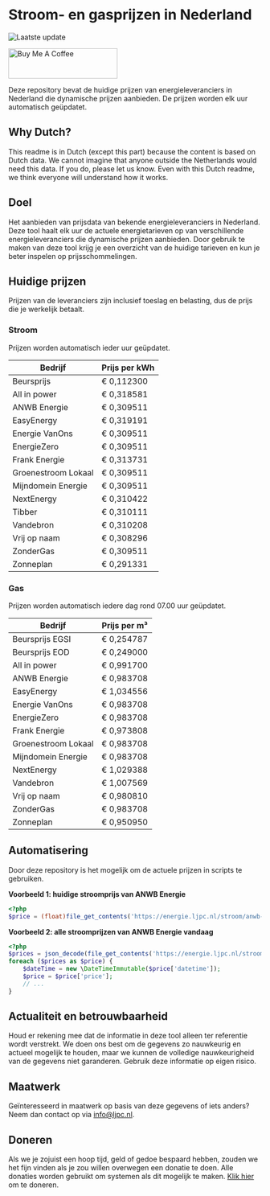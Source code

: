 # Stroom- en gasprijzen in Nederland

![Laatste update](https://img.shields.io/badge/laatste%20update-2023--06--07%2021%3A00%20CET-brightgreen)

<a href="https://www.buymeacoffee.com/Lars-" target="_blank"><img src="https://cdn.buymeacoffee.com/buttons/v2/default-orange.png" alt="Buy Me A Coffee" height="60" style="height: 60px !important;width: 217px !important;" ></a>

Deze repository bevat de huidige prijzen van energieleveranciers in Nederland die dynamische prijzen aanbieden. De prijzen worden elk uur automatisch geüpdatet.

## Why Dutch?

This readme is in Dutch (except this part) because the content is based on Dutch data. We cannot imagine that anyone outside the Netherlands would need this data. If you do, please let us know. Even with this Dutch readme, we think
everyone will understand how it works.

## Doel

Het aanbieden van prijsdata van bekende energieleveranciers in Nederland. Deze tool haalt elk uur de actuele energietarieven op van verschillende energieleveranciers die dynamische prijzen aanbieden. Door gebruik te maken van deze tool
krijg je een overzicht van de huidige tarieven en kun je beter inspelen op prijsschommelingen.

## Huidige prijzen

Prijzen van de leveranciers zijn inclusief toeslag en belasting, dus de prijs die je werkelijk betaalt.

### Stroom

Prijzen worden automatisch ieder uur geüpdatet.

 Bedrijf | Prijs per kWh 
---------|---------------
Beursprijs | € 0,112300
All in power | € 0,318581
ANWB Energie | € 0,309511
EasyEnergy | € 0,319191
Energie VanOns | € 0,309511
EnergieZero | € 0,309511
Frank Energie | € 0,313731
Groenestroom Lokaal | € 0,309511
Mijndomein Energie | € 0,309511
NextEnergy | € 0,310422
Tibber | € 0,310111
Vandebron | € 0,310208
Vrij op naam | € 0,308296
ZonderGas | € 0,309511
Zonneplan | € 0,291331


### Gas

Prijzen worden automatisch iedere dag rond 07.00 uur geüpdatet.

 Bedrijf | Prijs per m³ 
---------|--------------
Beursprijs EGSI | € 0,254787
Beursprijs EOD | € 0,249000
All in power | € 0,991700
ANWB Energie | € 0,983708
EasyEnergy | € 1,034556
Energie VanOns | € 0,983708
EnergieZero | € 0,983708
Frank Energie | € 0,973808
Groenestroom Lokaal | € 0,983708
Mijndomein Energie | € 0,983708
NextEnergy | € 1,029388
Vandebron | € 1,007569
Vrij op naam | € 0,980810
ZonderGas | € 0,983708
Zonneplan | € 0,950950


## Automatisering

Door deze repository is het mogelijk om de actuele prijzen in scripts te gebruiken.

**Voorbeeld 1: huidige stroomprijs van ANWB Energie**

```php
<?php
$price = (float)file_get_contents('https://energie.ljpc.nl/stroom/anwb-energie-nu.txt');

```

**Voorbeeld 2: alle stroomprijzen van ANWB Energie vandaag**

```php
<?php
$prices = json_decode(file_get_contents('https://energie.ljpc.nl/stroom/all-in-power-vandaag.json'),true);
foreach ($prices as $price) {
    $dateTime = new \DateTimeImmutable($price['datetime']);
    $price = $price['price'];
    // ...
}
```

## Actualiteit en betrouwbaarheid

Houd er rekening mee dat de informatie in deze tool alleen ter referentie wordt verstrekt. We doen ons best om de gegevens zo nauwkeurig en actueel mogelijk te houden, maar we kunnen de volledige nauwkeurigheid van de gegevens niet
garanderen. Gebruik deze informatie op eigen risico.

## Maatwerk

Geïnteresseerd in maatwerk op basis van deze gegevens of iets anders? Neem dan contact op
via [info@ljpc.nl](mailto:info@ljpc.nl?subject=Energie%20prijzen).

## Doneren

Als we je zojuist een hoop tijd, geld of gedoe bespaard hebben, zouden we het fijn vinden als je zou willen overwegen een
donatie te doen. Alle donaties worden gebruikt om systemen als dit mogelijk te
maken. [Klik hier](https://www.buymeacoffee.com/Lars-) om te doneren.
